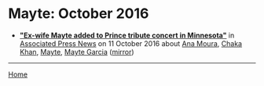 # Mayte: October 2016

 - [**"Ex-wife Mayte added to Prince tribute concert in Minnesota"**](https://apnews.com/9fb9e3ee056e44988544d5f92a1bef2a) in [Associated Press News](https://www.apnews.com/) on 11 October 2016 about [Ana Moura](https://bjmdotnet.github.io/pr1nc3/topics/ana-moura/), [Chaka Khan](https://bjmdotnet.github.io/pr1nc3/topics/chaka-khan/), [Mayte](https://bjmdotnet.github.io/pr1nc3/topics/mayte/), [Mayte Garcia](https://bjmdotnet.github.io/pr1nc3/topics/mayte-garcia/) ([mirror](https://web.archive.org/web/*/https://apnews.com/9fb9e3ee056e44988544d5f92a1bef2a))

----

[Home](./)
